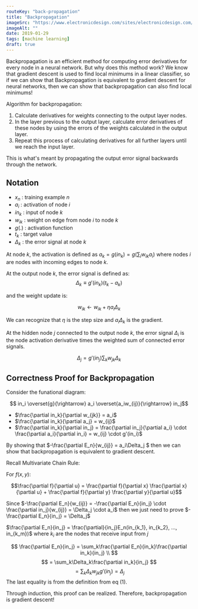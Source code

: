 ```yaml
---
routeKey: "back-propagation"
title: "Backpropagation"
imageSrc: "https://www.electronicdesign.com/sites/electronicdesign.com/files/styles/article_featured_standard/public/0718TR_Promo.jpg?itok=t70vFYFv"
imageAlt: ""
date: 2019-01-29
tags: [machine learning]
draft: true
---
```



Backpropagation is an efficient method for computing error derivatives
for every node in a neural network. But why does this method work? We
know that gradient descent is used to find local minimums in a linear
classifier, so if we can show that Backpropagation is equivalent to gradient descent for neural networks,
then we can show that backpropagation can also find local minimums!

Algorithm for backpropagation:

1. Calculate derivatives for weights connecting to the output layer
   nodes.
2. In the layer previous to the output layer, calculate error derivatives
   of these nodes by using the errors of the weights calculated in the
   output layer.
3. Repeat this process of calculating derivatives for all further layers until we reach the
   input layer.

This is what's meant by propagating the output error signal backwards
through the network.

Notation
---------

- $x_n$ : training example $n$
- $a_i$ : activation of node $i$
- $in_k$ : input of node $k$
- $w_{ik}$ : weight on edge from node $i$ to node $k$
- $g(.)$ : activation function
- $t_k$ : target value
- $\Delta_k$ : the error signal at node $k$

At node $k$, the activation is defined as $a_k = g(in_k) = g(\sum_i{w_{ik}a_i})$
where nodes $i$ are nodes with incoming edges to node $k$.

At the output node $k$, the error signal is defined as:
$$ \Delta_k \equiv g'(in_k)(t_k - a_k) $$

and the weight update is:

$$ w_{ik} \leftarrow w_{ik} + \eta a_i \Delta_k $$

We can recognize that $\eta$ is the step size and $a_i \Delta_k$ is the
gradient.

At the hidden node $j$ connected to the output node $k$, the error
signal $\Delta_i$ is the node activation derivative times the weighted
sum of connected error signals.

$$\Delta_j = g'(in_j)\sum_k{w_{jk}}\Delta_k \tag{1}$$


Correctness Proof for Backpropagation
-------------------------------------

Consider the funational diagram:

$$ in_i \overset{g}{\rightarrow} a_i \overset{a_iw_{ij}}{\rightarrow} in_j$$

- $\frac{\partial in_k}{\partial w_{jk}} = a_i$
- $\frac{\partial in_k}{\partial a_j} = w_{ij}$
- $\frac{\partial in_k}{\partial in_j} = \frac{\partial in_j}{\partial a_i} \cdot \frac{\partial a_i}{\partial in_i} = w_{ij} \cdot g'(in_i)$

By showing that $-\frac{\partial E_n}{w_{ij}} = a_i\Delta_j $ then we
can show that backpropagation is equivalent to gradient descent.

Recall Multivariate Chain Rule:

For $f(x, y)$:

$$\frac{\partial f}{\partial u} = \frac{\partial f}{\partial x} \frac{\partial x}{\partial u} + \frac{\partial f}{\partial y} \frac{\partial y}{\partial u}$$

Since $-\frac{\partial E_n}{w_{ij}} = -\frac{\partial E_n}{in_j} \cdot \frac{\partial in_j}{w_{ij}} = \Delta_j \cdot a_i$ then we just need to prove $-\frac{\partial E_n}{in_j} = \Delta_j$

$\frac{\partial E_n}{in_j} = \frac{\partial}{in_j}E_n(in_{k_1}, in_{k_2}, ..., in_{k_m})$
where $k_i$ are the nodes that receive input from $j$

$$
\frac{\partial E_n}{in_j} = \sum_k\frac{\partial E_n}{in_k}\frac{\partial in_k}{in_j} \\
$$
$$
= \sum_k\Delta_k\frac{\partial in_k}{in_j}
$$
$$
= \sum_k\Delta_kw_{jk}g'(in_j) = \Delta_j
$$
The last equality is from the definition from eq (1).

Through induction, this proof can be realized.
Therefore, backpropagation is gradient descent!
